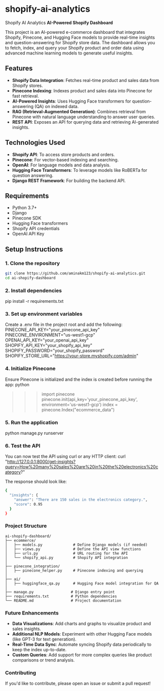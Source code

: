 # shopify-ai-analytics
Shopify AI Analytics
**AI-Powered Shopify Dashboard**

This project is an AI-powered e-commerce dashboard that integrates Shopify, Pinecone, and Hugging Face models to provide real-time insights and question-answering for Shopify store data. The dashboard allows you to fetch, index, and query your Shopify product and order data using advanced machine learning models to generate useful insights.

## Features
- **Shopify Data Integration**: Fetches real-time product and sales data from Shopify stores.
- **Pinecone Indexing**: Indexes product and sales data into Pinecone for fast retrieval.
- **AI-Powered Insights**: Uses Hugging Face transformers for question-answering (QA) on indexed data.
- **RAG (Retrieval-Augmented Generation)**: Combines retrieval from Pinecone with natural language understanding to answer user queries.
- **REST API**: Exposes an API for querying data and retrieving AI-generated insights.

## Technologies Used
- **Shopify API**: To access store products and orders.
- **Pinecone**: For vector-based indexing and searching.
- **OpenAI**: For language models and data analysis.
- **Hugging Face Transformers**: To leverage models like RoBERTa for question answering.
- **Django REST Framework**: For building the backend API.

## Requirements
- Python 3.7+
- Django
- Pinecone SDK
- Hugging Face transformers
- Shopify API credentials
- OpenAI API Key

## Setup Instructions

### 1. Clone the repository
```bash
git clone https://github.com/aminakm123/shopify-ai-analytics.git
cd ai-shopify-dashboard
```

### 2. Install dependencies
pip install -r requirements.txt

### 3. Set up environment variables
Create a .env file in the project root and add the following:
PINECONE_API_KEY="your_pinecone_api_key"
PINECONE_ENVIRONMENT="us-west1-gcp"
OPENAI_API_KEY="your_openai_api_key"
SHOPIFY_API_KEY="your_shopify_api_key"
SHOPIFY_PASSWORD="your_shopify_password"
SHOPIFY_STORE_URL="https://your-store.myshopify.com/admin"

### 4. Initialize Pinecone
Ensure Pinecone is initialized and the index is created before running the app:
python
>>> import pinecone
>>> pinecone.init(api_key='your_pinecone_api_key', environment='us-west1-gcp')
>>> index = pinecone.Index("ecommerce_data")

### 5. Run the application
python manage.py runserver

### 6. Test the API
You can now test the API using curl or any HTTP client:
curl "http://127.0.0.1:8000/get-insights?query=How%20many%20sales%20are%20in%20the%20electronics%20category?"

The response should look like:
```bash
{
  "insights": {
    "answer": "There are 150 sales in the electronics category.",
    "score": 0.95
  }
}
```

### Project Structure

```plaintext
ai-shopify-dashboard/
├── ecommerce/
│   ├── models.py              # Define Django models (if needed)
│   ├── views.py               # Define the API view functions
│   ├── urls.py                # URL routing for the API
│   └── shopify_api.py         # Shopify API integration
│
├── pinecone_integration/
│   ├── pinecone_helper.py     # Pinecone indexing and querying
│
├── ai/
│   ├── huggingface_qa.py      # Hugging Face model integration for QA
│
├── manage.py                 # Django entry point
├── requirements.txt          # Python dependencies
└── README.md                 # Project documentation
```

### Future Enhancements
- **Data Visualizations**: Add charts and graphs to visualize product and sales insights.
- **Additional NLP Models**: Experiment with other Hugging Face models (like GPT-3 for text generation).
- **Real-Time Data Sync**: Automate syncing Shopify data periodically to keep the index up-to-date.
- **Custom Queries**: Add support for more complex queries like product comparisons or trend analysis.

### Contributing
If you'd like to contribute, please open an issue or submit a pull request!


